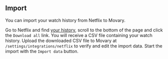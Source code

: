 ## Import
You can import your watch history from Netflix to Movary.

Go to Netflix and find [your history](https://www.netflix.com/settings/viewed), scroll to the bottom of the page and click the `Download all` link.
You will receive a CSV file containing your watch history. 
Upload the downloaded CSV file to Movary at `/settings/integrations/netflix` to verify and edit the import data. 
Start the import with the `Import data` button.
